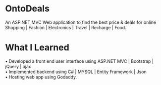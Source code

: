 # OntoDeals


An ASP.NET MVC Web application to find the best price & deals for online Shopping | Fashion | Electronics | Travel | Recharge   | Food. 

# What I Learned

 • Developed a front end user interface using ASP.NET MVC | Bootstrap | jQuery | ajax  
 • Implemented backend using C# | MYSQL | Entity Framework | Json  
 • Hosting  web app using Godaddy.    
  	

 
